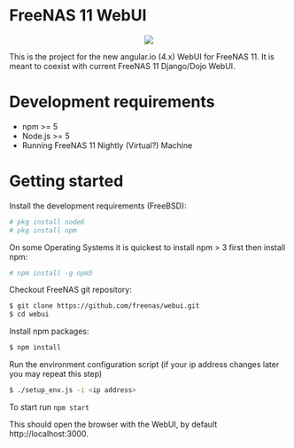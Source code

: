 FreeNAS 11 WebUI
================
<p align="center">
  <a href='https://builds.ixsystems.com/jenkins/job/FreeNAS - CI Test (WebUI)'><img src='https://builds.ixsystems.com/jenkins/buildStatus/icon?job=FreeNAS - CI Test (WebUI)'></a>
</p>

This is the project for the new angular.io (4.x) WebUI for FreeNAS 11. It is meant to coexist with current FreeNAS 11 Django/Dojo WebUI.

# Development requirements

  - npm >= 5
  - Node.js >= 5
  - Running FreeNAS 11 Nightly (Virtual?) Machine


# Getting started

Install the development requirements (FreeBSD):

```sh
# pkg install node6
# pkg install npm
```

On some Operating Systems it is quickest to install npm > 3 first then install npm:

```sh
# npm install -g npm5
```

Checkout FreeNAS git repository:

```sh
$ git clone https://github.com/freenas/webui.git
$ cd webui
```

Install npm packages:

```sh
$ npm install
```

Run the environment configuration script
(if your ip address changes later you may repeat this step)

```sh
$ ./setup_env.js -i <ip address>
```

To start run
```npm start```


This should open the browser with the WebUI, by default http://localhost:3000.
